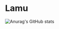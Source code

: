 # Lamu
![Anurag's GitHub stats](https://github-readme-stats.vercel.app/api?username=Lamu01&show_icons=true&theme=radical)
